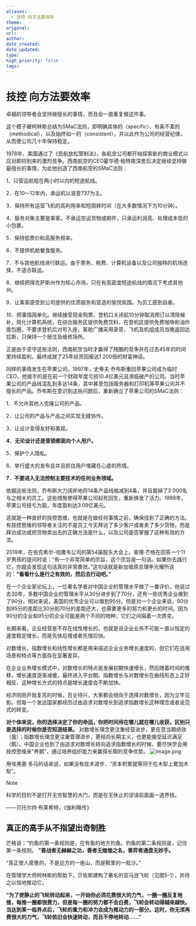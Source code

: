 ```yaml
---
aliases:
  - 技控 向方法要效率
theme: 
original: 
url: 
author: 
date_created: 
date_updated: 
type: 
high_priority: false
tags:
---
```

# 技控 向方法要效率
卓越的领导者会坚持做擅长的事情，而且会一直重复做这件事。

这个模子被柯林斯总结为SMaC法则，即明确具体的（specific）、有条不紊的（methodical），以及始终如一的（consistent），并以此作为公司的经营纪律，从而使公司几十年保持稳定。

1978年，美国通过了《民航放松管制法》，各航空公司都开始探索新的商业模式以应对即将到来的激烈竞争。西南航空的CEO霍华德·帕特南深思后决定继续坚持做最擅长的事情，为此他创造了西南航空的SMaC法则：

1．只营运航程在两小时以内的短途航线。

2．在10～12年内，承运机以波音737为主。

3．保持所有运营飞机的高利用率和短周转时间（在大多数情况下为10分钟）。

4．服务对象主要是乘客。不承运空运货物或邮件，只承运利润高、处理成本低的小包裹。

5．保持低票价和高服务频率。

6．不提供机舱餐食服务。

7．不与其他航线进行联运。由于票务、税费、计算机设备以及公司独特的机场选择，不适合联运。

8．继续把得克萨斯州作为核心市场，只在有高密度短途航线的情况下考虑其他州。

9．让乘客感受到公司提供的优质服务和营造的愉悦氛围。为员工感到自豪。

10．把事情简单化。继续接受现金购票，登机口关闭前10分钟取消预订以清除候补，简化计算机系统，在综合服务区提供免费饮料，在登机区提供免费咖啡和油炸面包圈，不要求登机后对号入座，客舱广播采用录音，飞机及机组成员当晚返回达拉斯，只保持一个居住及维修场所。

正是由于坚守这些法则，西南航空当时才赢得了残酷的竞争并在过去45年的时间里持续盈利，最终成就了25年投资回报达1 200倍的财富神话。

同样的事情发生在苹果公司。1997年，史蒂夫·乔布斯重回苹果公司成为临时CEO，他接手的是在前一个财政年度亏损10.4亿美元且濒临破产的公司。当时苹果公司的产品线混乱到多达14条，其中甚至包括服务器和打印机等苹果公司并不擅长的产品。乔布斯在意识到这些问题后，重新确立了苹果公司的SMaC法则：

1．不允许其他人克隆公司的产品。

2．让公司的产品与产品之间实现无缝协作。

3．让设计变得友好和美观。

**4．无论设计还是营销都面向个人用户。**

5．保护个人隐私。

6．举行盛大的发布会并且抓住用户埋藏在心底的热情。

**7．不要进入无法控制主要技术的任何业务领域。**

依据这些法则，乔布斯大刀阔斧地将14条产品线缩减到4条，并且裁掉了3 000名与之相关的员工。这些措施使得苹果公司起死回生，重新焕发了活力。1998年，苹果公司扭亏为盈，年度盈利达3.09亿美元。

这就是一种良好的技控思维，也就是在做任何事情之前，确保找到了正确的方法。有技控思维的领导者关注的不是员工今天拜访了多少客户或者卖了多少货物，而是拜访成功或把货物卖出去的正确方法是什么，以及公司是否掌握了这种有效的方法。

2019年，在伯克希尔-哈撒韦公司的第54届股东大会上，查理·芒格在回答一个11岁男孩的提问时说：“有一个非常简单的宗旨，这个宗旨是一句话。如果你去践行它，你就会发现这句话真的非常奏效。”这句话就是新加坡原总理李光耀所说的：**“看看什么是行之有效的，然后去行动吧。”**

在一个企业家论坛上，一位著名学者对中国企业的管理水平做了一番评价。他说过去30年，多数中国企业的管理水平从30分进步到了70分，还有一些优秀企业做到了90分，相对来说，美国的优秀企业可以做到95分。但是对一个企业来说，90分到95分的差距比30分到70分的差距还大，也需要更多的努力和更长的时间。因为90分的企业和95分的企业可能是两个不同的物种，它们之间隔着一次质变。

长期来看，企业经营是不存在线性增长的，也就是说企业业务不可能一直以恒定的速度稳定增长，而是先快后慢或者先慢后快。

对数增长、指数增长和线性增长都是用来描述企业业务增长速度的，但它们在适用场景和特点等方面存在显著差异。

在企业业务增长模式中，对数增长的特点是发展初期快速增长，然后随着时间的推移，增长速度逐渐减缓，最终进入平台期。指数增长与对数增长在曲线形态上正好相反，这种增长方式的特点是增长速度会不断加快。

经济刚刚开始复苏的时候，百业待兴，大家都会倾向于选择对数增长，因为立竿见影。但每一个发达国家都经历过由追求对数增长到追求指数增长这种理念或者说范式的转变。

**对个体来说，你的选择决定了你的命运，你把时间用在哪儿就在哪儿收获，区别只是选择的时候你是否知道结果。**
对数增长理念更注重经营进步，更在意当期绩效（蛋）；指数增长理念更注重管理进步，更倾向长期主义，也更能接受延迟满足（鹅）。中国企业也到了由追求对数增长转向追求指数增长的时候，要尽快学会用技控思维来“养鹅”，通过培养组织能力来赢得长期的竞争优势。
![image.png](https://cdn.jsdelivr.net/gh/duanbiao2000/BlogGallery@main/picture/20240820133828.png)

用埃弗塞·多马的话来说，如果没有技术进步，“资本积累就等同于在木犁上累加木犁”。

> [!NOTE]
> 科学的目的不是打开无穷智慧的大门，而是在无休止的谬误前面画一道界线。
> 
> ——贝托尔持·布莱希特，《伽利略传》

## 真正的高手从不指望出奇制胜

芒格说：“钓鱼的第一条规则是，在有鱼的地方钓鱼。钓鱼的第二条规则是，记住第一条规则。
**”善战者无赫赫之功，善者无煌煌之名，善弈者通盘无妙手。**

“真正使人疲惫的，不是远方的一座山，而是鞋里的一粒沙。”


在管理学大师柯林斯的帮助下，贝佐斯建构了著名的亚马逊飞轮（见图5-1），并持之以恒地推动它。

**“为了使静止的飞轮转动起来，一开始你必须花费很大的力气，一圈一圈反复地推，每推一圈都很费力，但是每一圈的努力都不会白费，飞轮会转动得越来越快。当达到某一临界点后，飞轮的重力和冲力会成为推动力的一部分。这时，你无须再费很大的力气，飞轮依旧会快速转动，而且不停地转动……”**
